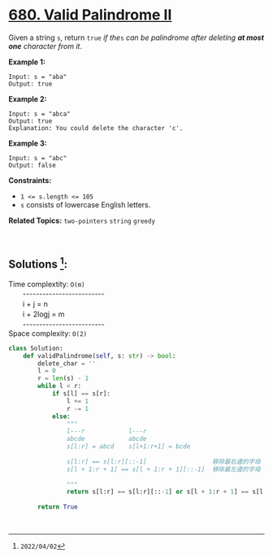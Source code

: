 # [680. Valid Palindrome II](https://leetcode.com/problems/valid-palindrome-ii)
Given a string `s`, return `true` _if the_`s` _can be palindrome after deleting **at most one** character from it_.

 

**Example 1:**

    Input: s = "aba"
    Output: true


**Example 2:**

    Input: s = "abca"
    Output: true
    Explanation: You could delete the character 'c'.


**Example 3:**

    Input: s = "abc"
    Output: false




**Constraints:**

  * `1 <= s.length <= 105`
  * `s` consists of lowercase English letters.




**Related Topics:** `two-pointers` `string` `greedy`

<br>

## Solutions [^1]:

Time complextity: `O(m)` <br>
　　------------------------- <br>
　　i + j = n <br>
　　i + 2logj = m <br>
　　------------------------- <br>
Space complexity: `O(2)`

```python
class Solution:
    def validPalindrome(self, s: str) -> bool:
        delete_char = ''
        l = 0
        r = len(s) - 1
        while l < r:
            if s[l] == s[r]:
                l += 1
                r -= 1
            else:
                """
                l---r            l---r
                abcde            abcde
                s[l:r] = abcd    s[l+1:r+1] = bcde
                
                s[l:r] == s[l:r][::-1]                  移除最右邊的字母 比較是否為迴文
                s[l + 1:r + 1] == s[l + 1:r + 1][::-1]  移除最左邊的字母 比較是否為迴文
                
                """
                return s[l:r] == s[l:r][::-1] or s[l + 1:r + 1] == s[l + 1:r + 1][::-1]
            
        return True
```

<br>

[^1]: `2022/04/02`
